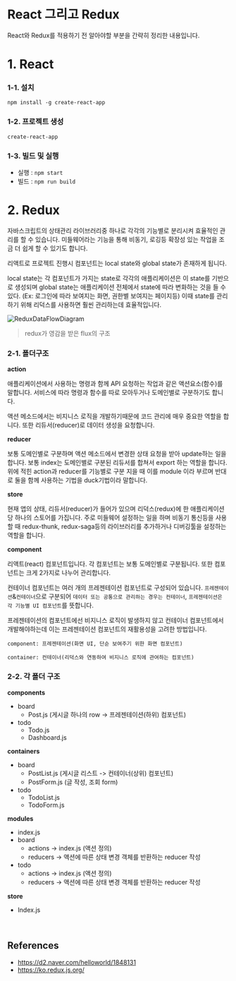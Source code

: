 # React 그리고 Redux

React와 Redux를 적용하기 전 알아야할 부분을 간략히 정리한 내용입니다.

# 1. React

### 1-1. 설치

`npm install -g create-react-app`

### 1-2. 프로젝트 생성

`create-react-app`

### 1-3. 빌드 및 실행

- 실행 : `npm start` 
- 빌드 : `npm run build`

# 2. Redux

자바스크립트의 상태관리 라이브러리중 하나로 각각의 기능별로 분리시켜 효율적인 관리를 할 수 있습니다. 미들웨어라는 기능을 통해 비동기, 로깅등 확장성 있는 작업을 조금 더 쉽게 할 수 있기도 합니다.

리액트로 프로젝트 진행시 컴포넌트는 local state와 global state가 존재하게 됩니다.

local state는 각 컴포넌트가 가지는 state로 각각의 애플리케이션은 이 state를 기반으로 생성되며 global state는 애플리케이션 전체에서 state에 따라 변화하는 것을 들 수 있다. (Ex: 로그인에 따라 보여지는 화면, 권한별 보여지는 페이지등) 이때 state를 관리하기 위해 리덕스를 사용하면 훨씬 관리하는데 효율적입니다.

![ReduxDataFlowDiagram](https://user-images.githubusercontent.com/48043799/102045565-c0d31f00-3e1c-11eb-97b5-f2655b5b54cd.gif)

> redux가 영감을 받은 flux의 구조 

### 2-1. 폴더구조

**action**

애플리케이션에서 사용하는 명령과 함께 API 요청하는 작업과 같은 액션요소(함수)를 말합니다. 서비스에 따라 명령과 함수를 따로 모아두거나 도메인별로 구분하기도 합니다.

액션 메소드에서는 비지니스 로직을 개발하기때문에 코드 관리에 매우 중요한 역할을 합니다. 또한 리듀서(reducer)로 데이터 생성을 요청합니다.

**reducer**

보통 도메인별로 구분하며 액션 메소드에서 변경한 상태 요청을 받아 update하는 일을 합니다. 보통 index는 도메인별로 구분된 리듀서를 합쳐서 export 하는 역할을 합니다. 위에 적힌 action과 reducer를 기능별로 구분 지을 때 이를 module 이라 부르며 반대로 둘을 함께 사용하는 기법을 duck기법이라 말합니다.

**store**

현재 앱의 상태, 리듀서(reducer)가 들어가 있으며 리덕스(redux)에 한 애플리케이션당 하나의 스토어를 가집니다. 주로 미들웨어 설정하는 일을 하며 비동기 통신등을 사용할 때 redux-thunk, redux-saga등의 라이브러리를 추가하거나 디버깅툴을 설정하는 역할을 합니다.

**component**

리액트(react) 컴포넌트입니다. 각 컴포넌트는 보통 도메인별로 구분됩니다. 또한  컴포넌트는 크게 2가지로 나누어 관리합니다. 

컨테이너 컴포넌트는 여러 개의 프레젠테이션 컴포넌트로 구성되어 있습니다. `프레젠테이션`&`컨테이너`으로 구분되어 `데이터 또는 공통으로 관리하는 경우는 컨테이너`, `프레젠테이션은 각 기능별 UI 컴포넌트`를 뜻합니다.

프레젠테이션의 컴포넌트에선 비지니스 로직이 발생하지 않고 컨테이너 컴포넌트에서 개발해야하는데 이는 프레젠테이션 컴포넌트의 재활용성을 고려한 방법입니다.

`component: 프레젠테이션(화면 UI, 단순 보여주기 위한 화면 컴포넌트)`

`container: 컨테이너(리덕스와 연동하여 비지니스 로직에 관여하는 컴포넌트)`

### 2-2. 각 폴더 구조

**components**

- board
  - Post.js (게시글 하나의 row -> 프레젠테이션(하위) 컴포넌트)
- todo
  - Todo.js
  - Dashboard.js

**containers**

- board
  - PostList.js (게시글 리스트 -> 컨테이너(상위) 컴포넌트)
  - PostForm.js (글 작성, 조회 form)
- todo
  - TodoList.js
  - TodoForm.js

**modules**

- index.js
- board
  - actions -> index.js (액션 정의)
  - reducers -> 액션에 따른 상태 변경 객체를 반환하는 reducer 작성
- todo
  - actions -> index.js (액션 정의)
  - reducers -> 액션에 따른 상태 변경 객체를 반환하는 reducer 작성

**store**

- Index.js

<br>

## References
- https://d2.naver.com/helloworld/1848131
- https://ko.redux.js.org/